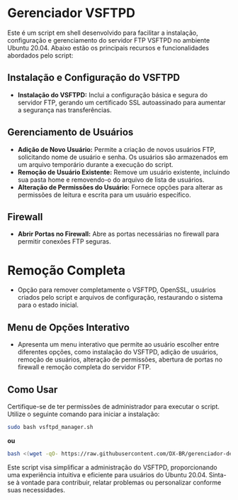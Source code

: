 # Gerenciador VSFTPD

Este é um script em shell desenvolvido para facilitar a instalação, configuração e gerenciamento do servidor FTP VSFTPD no ambiente Ubuntu 20.04. Abaixo estão os principais recursos e funcionalidades abordados pelo script:

## Instalação e Configuração do VSFTPD
- **Instalação do VSFTPD:** Inclui a configuração básica e segura do servidor FTP, gerando um certificado SSL autoassinado para aumentar a segurança nas transferências.

## Gerenciamento de Usuários
- **Adição de Novo Usuário:** Permite a criação de novos usuários FTP, solicitando nome de usuário e senha. Os usuários são armazenados em um arquivo temporário durante a execução do script.
- **Remoção de Usuário Existente:** Remove um usuário existente, incluindo sua pasta home e removendo-o do arquivo de lista de usuários.
- **Alteração de Permissões do Usuário:** Fornece opções para alterar as permissões de leitura e escrita para um usuário específico.

## Firewall
- **Abrir Portas no Firewall:** Abre as portas necessárias no firewall para permitir conexões FTP seguras.

# Remoção Completa
- Opção para remover completamente o VSFTPD, OpenSSL, usuários criados pelo script e arquivos de configuração, restaurando o sistema para o estado inicial.

## Menu de Opções Interativo
- Apresenta um menu interativo que permite ao usuário escolher entre diferentes opções, como instalação do VSFTPD, adição de usuários, remoção de usuários, alteração de permissões, abertura de portas no firewall e remoção completa do servidor FTP.

## Como Usar
Certifique-se de ter permissões de administrador para executar o script. Utilize o seguinte comando para iniciar a instalação:
```bash
sudo bash vsftpd_manager.sh
```
**ou**

```bash
bash <(wget -qO- https://raw.githubusercontent.com/DX-BR/gerenciador-de-vsftpd/main/pt-br/vsftpd_manager.sh)
```
Este script visa simplificar a administração do VSFTPD, proporcionando uma experiência intuitiva e eficiente para usuários do Ubuntu 20.04. Sinta-se à vontade para contribuir, relatar problemas ou personalizar conforme suas necessidades.
